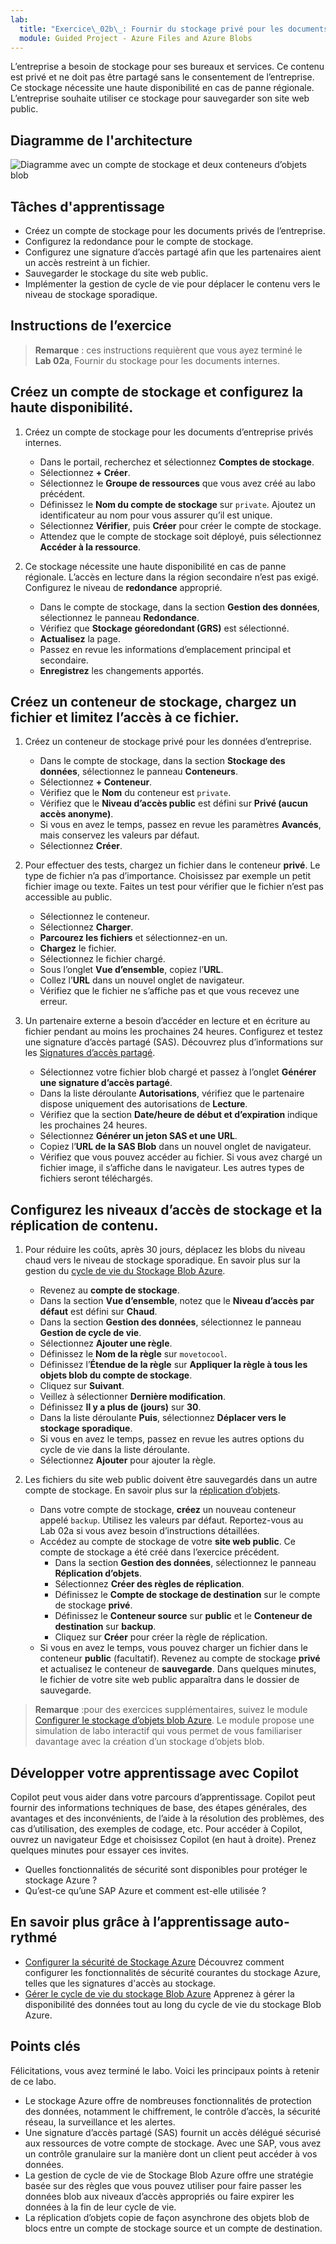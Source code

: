 ```yaml
---
lab:
  title: "Exercice\_02b\_: Fournir du stockage privé pour les documents internes de l’entreprise"
  module: Guided Project - Azure Files and Azure Blobs
---
```



L’entreprise a besoin de stockage pour ses bureaux et services. Ce contenu est privé et ne doit pas être partagé sans le consentement de l’entreprise. Ce stockage nécessite une haute disponibilité en cas de panne régionale. L’entreprise souhaite utiliser ce stockage pour sauvegarder son site web public. 

## Diagramme de l'architecture

![Diagramme avec un compte de stockage et deux conteneurs d’objets blob](../Media/task-3.png)

## Tâches d'apprentissage
- Créez un compte de stockage pour les documents privés de l’entreprise.
- Configurez la redondance pour le compte de stockage. 
- Configurez une signature d’accès partagé afin que les partenaires aient un accès restreint à un fichier. 
- Sauvegarder le stockage du site web public.
- Implémenter la gestion de cycle de vie pour déplacer le contenu vers le niveau de stockage sporadique.

## Instructions de l’exercice

> **Remarque** : ces instructions requièrent que vous ayez terminé le **Lab 02a**, Fournir du stockage pour les documents internes.

## Créez un compte de stockage et configurez la haute disponibilité.

1. Créez un compte de stockage pour les documents d’entreprise privés internes.
    - Dans le portail, recherchez et sélectionnez **Comptes de stockage**.  
    - Sélectionnez **+ Créer**. 
    - Sélectionnez le **Groupe de ressources** que vous avez créé au labo précédent.   
    - Définissez le **Nom du compte de stockage** sur `private`. Ajoutez un identificateur au nom pour vous assurer qu’il est unique. 
    - Sélectionnez **Vérifier**, puis **Créer** pour créer le compte de stockage. 
    - Attendez que le compte de stockage soit déployé, puis sélectionnez **Accéder à la ressource**.

1. Ce stockage nécessite une haute disponibilité en cas de panne régionale. L’accès en lecture dans la région secondaire n’est pas exigé. Configurez le niveau de **redondance** approprié. 

    - Dans le compte de stockage, dans la section **Gestion des données**, sélectionnez le panneau **Redondance**. 
    - Vérifiez que **Stockage géoredondant (GRS)** est sélectionné.
    - **Actualisez** la page. 
    - Passez en revue les informations d’emplacement principal et secondaire. 
    - **Enregistrez** les changements apportés.

## Créez un conteneur de stockage, chargez un fichier et limitez l’accès à ce fichier. 

1. Créez un conteneur de stockage privé pour les données d’entreprise. 

    - Dans le compte de stockage, dans la section **Stockage des données**, sélectionnez le panneau **Conteneurs**. 
    - Sélectionnez **+ Conteneur**. 
    - Vérifiez que le **Nom** du conteneur est `private`.
    - Vérifiez que le **Niveau d’accès public** est défini sur **Privé (aucun accès anonyme)**.
    - Si vous en avez le temps, passez en revue les paramètres **Avancés**, mais conservez les valeurs par défaut. 
    - Sélectionnez **Créer**. 

1.  Pour effectuer des tests, chargez un fichier dans le conteneur **privé**. Le type de fichier n’a pas d’importance. Choisissez par exemple un petit fichier image ou texte. Faites un test pour vérifier que le fichier n’est pas accessible au public. 

    - Sélectionnez le conteneur.
    - Sélectionnez **Charger**.
    - **Parcourez les fichiers** et sélectionnez-en un.
    - **Chargez** le fichier.
    - Sélectionnez le fichier chargé.
    - Sous l’onglet **Vue d’ensemble**, copiez l’**URL**.
    - Collez l’**URL** dans un nouvel onglet de navigateur. 
    - Vérifiez que le fichier ne s’affiche pas et que vous recevez une erreur. 

1. Un partenaire externe a besoin d’accéder en lecture et en écriture au fichier pendant au moins les prochaines 24 heures. Configurez et testez une signature d’accès partagé (SAS). Découvrez plus d’informations sur les [Signatures d’accès partagé](https://learn.microsoft.com/azure/storage/common/storage-sas-overview).

    - Sélectionnez votre fichier blob chargé et passez à l’onglet **Générer une signature d’accès partagé**. 
    - Dans la liste déroulante **Autorisations**, vérifiez que le partenaire dispose uniquement des autorisations de **Lecture**.
    - Vérifiez que la section **Date/heure de début et d’expiration** indique les prochaines 24 heures. 
    - Sélectionnez **Générer un jeton SAS et une URL**.
    - Copiez l’**URL de la SAS Blob** dans un nouvel onglet de navigateur.
    - Vérifiez que vous pouvez accéder au fichier. Si vous avez chargé un fichier image, il s’affiche dans le navigateur. Les autres types de fichiers seront téléchargés.

## Configurez les niveaux d’accès de stockage et la réplication de contenu.

1. Pour réduire les coûts, après 30 jours, déplacez les blobs du niveau chaud vers le niveau de stockage sporadique. En savoir plus sur la gestion du [cycle de vie du Stockage Blob Azure](https://learn.microsoft.com/azure/storage/blobs/lifecycle-management-policy-configure?tabs=azure-portal).

    - Revenez au **compte de stockage**.
    - Dans la section **Vue d’ensemble**, notez que le **Niveau d’accès par défaut** est défini sur **Chaud**. 
    - Dans la section **Gestion des données**, sélectionnez le panneau **Gestion de cycle de vie**.
    - Sélectionnez **Ajouter une règle**. 
    - Définissez le **Nom de la règle** sur `movetocool`.
    - Définissez l’**Étendue de la règle** sur **Appliquer la règle à tous les objets blob du compte de stockage**.
    - Cliquez sur **Suivant**.
    - Veillez à sélectionner **Dernière modification**.
    - Définissez **Il y a plus de (jours)** sur **30**.
    - Dans la liste déroulante **Puis**, sélectionnez **Déplacer vers le stockage sporadique**.
    - Si vous en avez le temps, passez en revue les autres options du cycle de vie dans la liste déroulante. 
    - Sélectionnez **Ajouter** pour ajouter la règle.
  
1. Les fichiers du site web public doivent être sauvegardés dans un autre compte de stockage. En savoir plus sur la [réplication d’objets](https://learn.microsoft.com/azure/storage/blobs/object-replication-configure?tabs=portal).

    - Dans votre compte de stockage, **créez** un nouveau conteneur appelé `backup`. Utilisez les valeurs par défaut. Reportez-vous au Lab 02a si vous avez besoin d’instructions détaillées. 
    - Accédez au compte de stockage de votre **site web public**. Ce compte de stockage a été créé dans l’exercice précédent. 
        - Dans la section **Gestion des données**, sélectionnez le panneau **Réplication d’objets**. 
        - Sélectionnez **Créer des règles de réplication**.
        - Définissez le **Compte de stockage de destination** sur le compte de stockage **privé**.
        - Définissez le **Conteneur source** sur **public** et le **Conteneur de destination** sur **backup**.
        - Cliquez sur **Créer** pour créer la règle de réplication. 
    - Si vous en avez le temps, vous pouvez charger un fichier dans le conteneur **public** (facultatif). Revenez au compte de stockage **privé** et actualisez le conteneur de **sauvegarde**. Dans quelques minutes, le fichier de votre site web public apparaîtra dans le dossier de sauvegarde. 

>**Remarque** :pour des exercices supplémentaires, suivez le module [Configurer le stockage d’objets blob Azure](https://learn.microsoft.com/training/modules/configure-blob-storage/). Le module propose une simulation de labo interactif qui vous permet de vous familiariser davantage avec la création d’un stockage d’objets blob. 

## Développer votre apprentissage avec Copilot

Copilot peut vous aider dans votre parcours d’apprentissage. Copilot peut fournir des informations techniques de base, des étapes générales, des avantages et des inconvénients, de l’aide à la résolution des problèmes, des cas d’utilisation, des exemples de codage, etc. Pour accéder à Copilot, ouvrez un navigateur Edge et choisissez Copilot (en haut à droite). Prenez quelques minutes pour essayer ces invites.
+ Quelles fonctionnalités de sécurité sont disponibles pour protéger le stockage Azure ?
+ Qu’est-ce qu’une SAP Azure et comment est-elle utilisée ?

## En savoir plus grâce à l’apprentissage auto-rythmé

+ [Configurer la sécurité de Stockage Azure](https://learn.microsoft.com/training/modules/configure-storage-security/) Découvrez comment configurer les fonctionnalités de sécurité courantes du stockage Azure, telles que les signatures d'accès au stockage.
+ [Gérer le cycle de vie du stockage Blob Azure](https://learn.microsoft.com/training/modules/configure-storage-security/) Apprenez à gérer la disponibilité des données tout au long du cycle de vie du stockage Blob Azure.

## Points clés

Félicitations, vous avez terminé le labo. Voici les principaux points à retenir de ce labo. 
+ Le stockage Azure offre de nombreuses fonctionnalités de protection des données, notamment le chiffrement, le contrôle d’accès, la sécurité réseau, la surveillance et les alertes. 
+ Une signature d’accès partagé (SAS) fournit un accès délégué sécurisé aux ressources de votre compte de stockage. Avec une SAP, vous avez un contrôle granulaire sur la manière dont un client peut accéder à vos données.
+ La gestion de cycle de vie de Stockage Blob Azure offre une stratégie basée sur des règles que vous pouvez utiliser pour faire passer les données blob aux niveaux d’accès appropriés ou faire expirer les données à la fin de leur cycle de vie.
+ La réplication d’objets copie de façon asynchrone des objets blob de blocs entre un compte de stockage source et un compte de destination.
